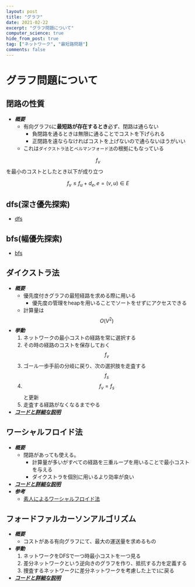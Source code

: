 ```yaml
---
layout: post
title: "グラフ"
date: 2021-02-22
excerpt: "グラフ問題について"
computer_science: true
hide_from_post: true
tag: ["ネットワーク", "最短路問題"]
comments: false
---
```


# グラフ問題について

## 閉路の性質
 - ***概要***
   - 有向グラフ`G`に**最短路が存在するとき**必ず、閉路は通らない  
	 - 負閉路を通るときは無限に通ることでコストを下げられる
	 - 正閉路を遠ならなければコストを上げないので通らないほうがいい
   - これは`ダイクストラ法`と`ベルマンフォード法`の根拠にもなっている  

$$f_v$$を最小のコストとしたとき以下が成り立つ

$$
f_v \leq f_u + d_e, e=(v, u) \in E
$$


## dfs(深さ優先探索)
 - [dfs](/dfs/)


## bfs(幅優先探索)
 - [bfs](/bfs/)


## ダイクストラ法
 - ***概要***
   - 優先度付きグラフの最短経路を求める際に用いる
	 - 優先度の管理をheapを用いることでソートをせずにアクセスできる
   - 計算量は$$O(V^2)$$  
 - ***挙動***
   1. ネットワークの最小コストの経路を常に選択する
   2. その時の経路のコストを保存しておく$$f_v$$
   3. ゴール一歩手前の分岐に戻り、次の選択肢を走査する$$f_s$$
   4. $$f_v = f_s$$と更新
   5. 走査する経路がなくなるまでやる
 - [***コードと詳細な説明***](/dijkstra/)


## ワーシャルフロイド法
 - ***概要***
   - 閉路があっても使える。  
	 - 計算量が多いがすべての経路を三重ループを用いることで最小コストを与える  
	 - ダイクストラを個別に用いるより効率が良い
 - [***コードと詳細な説明***](/floyd-warshall/)
 - ***参考***
   - [素人によるワーシャルフロイド法](https://qiita.com/okaryo/items/8e6cd73f8a676b7a5d75)

## フォードファルカーソンアルゴリズム
 - ***概要***
   - コストがある有向グラフにて、最大の運送量を求めるもの
 - ***挙動***
   1. ネットワークをDFSで一つ時最小コストを一つ見る
   2. 差分ネットワークという逆向きのグラフを作り、抵抗する力を定義する
   3. 捜査するネットワークに差分ネットワークを考慮した上で`1`に戻る
 - [***コードと詳細な説明***](/ford-fulkerson/)
